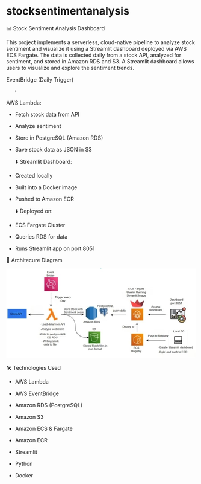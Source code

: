 # stocksentimentanalysis
📊 Stock Sentiment Analysis Dashboard

This project implements a serverless, cloud-native pipeline to analyze stock sentiment and visualize it using a Streamlit dashboard deployed via AWS ECS Fargate. The data is collected daily from a stock API, analyzed for sentiment, and stored in Amazon RDS and S3. A Streamlit dashboard allows users to visualize and explore the sentiment trends.

EventBridge (Daily Trigger)
     
       ⬇️
AWS Lambda:
  - Fetch stock data from API 
  - Analyze sentiment
  - Store in PostgreSQL (Amazon RDS)
  - Save stock data as JSON in S3

      ⬇️
Streamlit Dashboard:
  - Created locally
  - Built into a Docker image
  - Pushed to Amazon ECR

      ⬇️
Deployed on:
  - ECS Fargate Cluster
  - Queries RDS for data
  - Runs Streamlit app on port 8051



📁 Architecure Diagram

![stocksentimentanalysis](stockarch.jpeg)
 

🛠️ Technologies Used

  - AWS Lambda

  - AWS EventBridge

  - Amazon RDS (PostgreSQL)

  - Amazon S3

  - Amazon ECS & Fargate

  - Amazon ECR

  - Streamlit

  - Python

  - Docker
    
